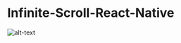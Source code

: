 # Infinite-Scroll-React-Native
![alt-text](https://github.com/bunny98/Infinite-Scroll-React-Native/blob/master/infinite-scroll-gif.gif)
